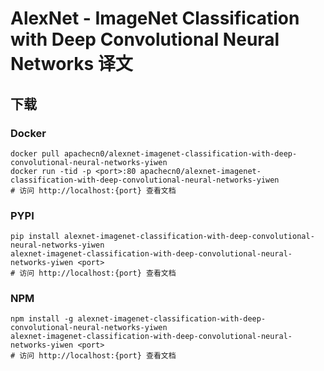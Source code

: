# AlexNet - ImageNet Classification with Deep Convolutional Neural Networks 译文

## 下载

### Docker

```
docker pull apachecn0/alexnet-imagenet-classification-with-deep-convolutional-neural-networks-yiwen
docker run -tid -p <port>:80 apachecn0/alexnet-imagenet-classification-with-deep-convolutional-neural-networks-yiwen
# 访问 http://localhost:{port} 查看文档
```

### PYPI

```
pip install alexnet-imagenet-classification-with-deep-convolutional-neural-networks-yiwen
alexnet-imagenet-classification-with-deep-convolutional-neural-networks-yiwen <port>
# 访问 http://localhost:{port} 查看文档
```

### NPM

```
npm install -g alexnet-imagenet-classification-with-deep-convolutional-neural-networks-yiwen
alexnet-imagenet-classification-with-deep-convolutional-neural-networks-yiwen <port>
# 访问 http://localhost:{port} 查看文档
```